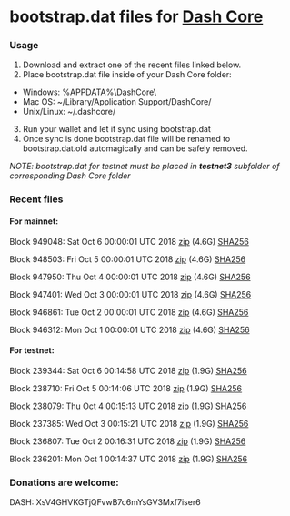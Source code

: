 # bootstrap.dat files for [Dash Core](https://www.dash.org)

### Usage

1. Download and extract one of the recent files linked below.
2. Place bootstrap.dat file inside of your Dash Core folder:
 - Windows: %APPDATA%\DashCore\
 - Mac OS: ~/Library/Application Support/DashCore/
 - Unix/Linux: ~/.dashcore/
3. Run your wallet and let it sync using bootstrap.dat
4. Once sync is done bootstrap.dat file will be renamed to bootstrap.dat.old automagically and can be safely removed.

_NOTE: bootstrap.dat for testnet must be placed in **testnet3** subfolder of corresponding Dash Core folder_

### Recent files

#### For mainnet:

Block 949048: Sat Oct  6 00:00:01 UTC 2018 [zip](https://dash-bootstrap.ams3.digitaloceanspaces.com/mainnet/2018-10-06/bootstrap.dat.zip) (4.6G) [SHA256](https://dash-bootstrap.ams3.digitaloceanspaces.com/mainnet/2018-10-06/sha256.txt)

Block 948503: Fri Oct  5 00:00:01 UTC 2018 [zip](https://dash-bootstrap.ams3.digitaloceanspaces.com/mainnet/2018-10-05/bootstrap.dat.zip) (4.6G) [SHA256](https://dash-bootstrap.ams3.digitaloceanspaces.com/mainnet/2018-10-05/sha256.txt)

Block 947950: Thu Oct  4 00:00:01 UTC 2018 [zip](https://dash-bootstrap.ams3.digitaloceanspaces.com/mainnet/2018-10-04/bootstrap.dat.zip) (4.6G) [SHA256](https://dash-bootstrap.ams3.digitaloceanspaces.com/mainnet/2018-10-04/sha256.txt)

Block 947401: Wed Oct  3 00:00:01 UTC 2018 [zip](https://dash-bootstrap.ams3.digitaloceanspaces.com/mainnet/2018-10-03/bootstrap.dat.zip) (4.6G) [SHA256](https://dash-bootstrap.ams3.digitaloceanspaces.com/mainnet/2018-10-03/sha256.txt)

Block 946861: Tue Oct  2 00:00:01 UTC 2018 [zip](https://dash-bootstrap.ams3.digitaloceanspaces.com/mainnet/2018-10-02/bootstrap.dat.zip) (4.6G) [SHA256](https://dash-bootstrap.ams3.digitaloceanspaces.com/mainnet/2018-10-02/sha256.txt)

Block 946312: Mon Oct  1 00:00:01 UTC 2018 [zip](https://dash-bootstrap.ams3.digitaloceanspaces.com/mainnet/2018-10-01/bootstrap.dat.zip) (4.6G) [SHA256](https://dash-bootstrap.ams3.digitaloceanspaces.com/mainnet/2018-10-01/sha256.txt)


#### For testnet:

Block 239344: Sat Oct  6 00:14:58 UTC 2018 [zip](https://dash-bootstrap.ams3.digitaloceanspaces.com/testnet/2018-10-06/bootstrap.dat.zip) (1.9G) [SHA256](https://dash-bootstrap.ams3.digitaloceanspaces.com/testnet/2018-10-06/sha256.txt)

Block 238710: Fri Oct  5 00:14:06 UTC 2018 [zip](https://dash-bootstrap.ams3.digitaloceanspaces.com/testnet/2018-10-05/bootstrap.dat.zip) (1.9G) [SHA256](https://dash-bootstrap.ams3.digitaloceanspaces.com/testnet/2018-10-05/sha256.txt)

Block 238079: Thu Oct  4 00:15:13 UTC 2018 [zip](https://dash-bootstrap.ams3.digitaloceanspaces.com/testnet/2018-10-04/bootstrap.dat.zip) (1.9G) [SHA256](https://dash-bootstrap.ams3.digitaloceanspaces.com/testnet/2018-10-04/sha256.txt)

Block 237385: Wed Oct  3 00:15:21 UTC 2018 [zip](https://dash-bootstrap.ams3.digitaloceanspaces.com/testnet/2018-10-03/bootstrap.dat.zip) (1.9G) [SHA256](https://dash-bootstrap.ams3.digitaloceanspaces.com/testnet/2018-10-03/sha256.txt)

Block 236807: Tue Oct  2 00:16:31 UTC 2018 [zip](https://dash-bootstrap.ams3.digitaloceanspaces.com/testnet/2018-10-02/bootstrap.dat.zip) (1.9G) [SHA256](https://dash-bootstrap.ams3.digitaloceanspaces.com/testnet/2018-10-02/sha256.txt)

Block 236201: Mon Oct  1 00:14:37 UTC 2018 [zip](https://dash-bootstrap.ams3.digitaloceanspaces.com/testnet/2018-10-01/bootstrap.dat.zip) (1.9G) [SHA256](https://dash-bootstrap.ams3.digitaloceanspaces.com/testnet/2018-10-01/sha256.txt)


### Donations are welcome:

DASH: XsV4GHVKGTjQFvwB7c6mYsGV3Mxf7iser6
